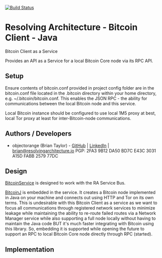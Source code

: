 [![Build Status](https://travis-ci.com/resolvingarchitecture/bitcoin-client-java.svg?branch=master)](https://travis-ci.com/resolvingarchitecture/bitcoin-client-java)

# Resolving Architecture - Bitcoin Client - Java
Bitcoin Client as a Service

Provides an API as a Service for a local Bitcoin Core node via its RPC API.

## Setup
Ensure contents of bitcoin.conf provided in project config folder are in the bitcoin.conf file located in the .bitcoin
directory within your home directory, e.g. ~/.bitcoin/bitcoin.conf. This enables the JSON RPC - the ability for communications
between the local Bitcoin node and this service.

Local Bitcoin instance should be configured to use local 1M5 proxy at best,
local Tor proxy at least for inter-Bitcoin-node communications.

## Authors / Developers

* objectorange (Brian Taylor) - [GitHub](https://github.com/objectorange) | [LinkedIn](https://www.linkedin.com/in/decentralizationarchitect/) | brian@resolvingarchitecture.io PGP: 2FA3 9B12 DA50 BD7C E43C 3031 A15D FABB 2579 77DC

## Design
[BitcoinService](src/main/java/ra/btc/BitcoinService.java) is designed to work with the RA Service Bus.

[BitcoinJ](https://bitcoinj.org/) is embedded in the service. It creates a Bitcoin node implemented in Java
on your machine and connects out using HTTP and Tor on its own terms.
This is undesirable with this Bitcoin Client as a service as we want to focus all communications through registered
network services to minimize leakage while maintaining the ability to re-route failed routes via a Network Manager service
while also supporting a full node locally without having to maintain the Java code BUT it's much faster integrating
with Bitcoin using this library. So, embedding it is supported while opening the future to support an RPC to local Bitcoin
Core node directly through RPC (started).

## Implementation

